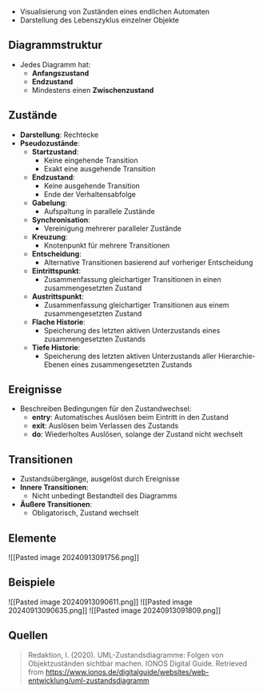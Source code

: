 - Visualisierung von Zuständen eines endlichen Automaten
- Darstellung des Lebenszyklus einzelner Objekte

## Diagrammstruktur
- Jedes Diagramm hat:
  - **Anfangszustand**
  - **Endzustand**
  - Mindestens einen **Zwischenzustand**

## Zustände
- **Darstellung**: Rechtecke
- **Pseudozustände**:
  - **Startzustand**: 
    - Keine eingehende Transition
    - Exakt eine ausgehende Transition
  - **Endzustand**: 
    - Keine ausgehende Transition
    - Ende der Verhaltensabfolge
  - **Gabelung**: 
    - Aufspaltung in parallele Zustände
  - **Synchronisation**: 
    - Vereinigung mehrerer paralleler Zustände
  - **Kreuzung**: 
    - Knotenpunkt für mehrere Transitionen
  - **Entscheidung**: 
    - Alternative Transitionen basierend auf vorheriger Entscheidung
  - **Eintrittspunkt**: 
    - Zusammenfassung gleichartiger Transitionen in einen zusammengesetzten Zustand
  - **Austrittspunkt**: 
    - Zusammenfassung gleichartiger Transitionen aus einem zusammengesetzten Zustand
  - **Flache Historie**: 
    - Speicherung des letzten aktiven Unterzustands eines zusammengesetzten Zustands
  - **Tiefe Historie**: 
    - Speicherung des letzten aktiven Unterzustands aller Hierarchie-Ebenen eines zusammengesetzten Zustands

## Ereignisse
- Beschreiben Bedingungen für den Zustandwechsel:
  - **entry**: Automatisches Auslösen beim Eintritt in den Zustand
  - **exit**: Auslösen beim Verlassen des Zustands
  - **do**: Wiederholtes Auslösen, solange der Zustand nicht wechselt

## Transitionen
- Zustandsübergänge, ausgelöst durch Ereignisse
- **Innere Transitionen**: 
  - Nicht unbedingt Bestandteil des Diagramms
- **Äußere Transitionen**: 
  - Obligatorisch, Zustand wechselt

## Elemente
![[Pasted image 20240913091756.png]]

## Beispiele
![[Pasted image 20240913090611.png]]
![[Pasted image 20240913090635.png]]
![[Pasted image 20240913091809.png]]

## Quellen

> Redaktion, I. (2020). UML-Zustandsdiagramme: Folgen von Objektzuständen sichtbar machen. IONOS Digital Guide. Retrieved from https://www.ionos.de/digitalguide/websites/web-entwicklung/uml-zustandsdiagramm